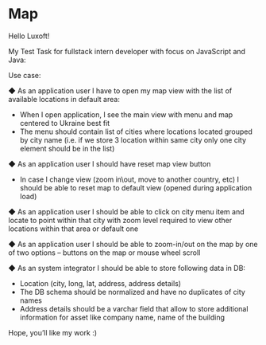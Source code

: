 # Map

Hello Luxoft!

My Test Task for fullstack intern developer with focus on JavaScript and Java:

Use case:  

◆ As an application user I have to open my map view with the list of available
locations in default area:  

- When I open application, I see the main view with menu and map
centered to Ukraine best fit
- The menu should contain list of cities where locations located grouped by
city name (i.e. if we store 3 location within same city only one city
element should be in the list)  

◆ As an application user I should have reset map view button
- In case I change view (zoom in\out, move to another country, etc) I
should be able to reset map to default view (opened during application
load)  

◆ As an application user I should be able to click on city menu item and locate to
point within that city with zoom level required to view other locations within that
area or default one  

◆ As an application user I should be able to zoom-in/out on the map by one of two
options – buttons on the map or mouse wheel scroll  

◆ As an system integrator I should be able to store following data in DB:  

- Location (city, long, lat, address, address details)
- The DB schema should be normalized and have no duplicates of city
names
- Address details should be a varchar field that allow to store additional
information for asset like company name, name of the building


Hope, you’ll like my work :)
